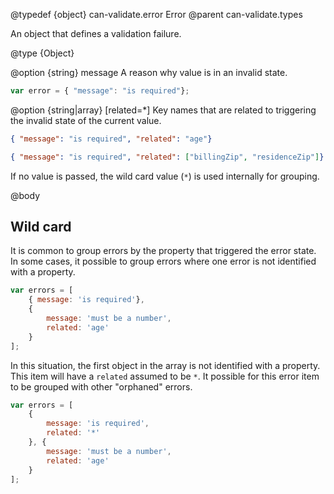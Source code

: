 @typedef {object} can-validate.error Error
@parent can-validate.types

An object that defines a validation failure.

@type {Object}

  @option {string} message A reason why value is in an invalid state.

  ```javascript
  var error = { "message": "is required"};
  ```

  @option {string|array} [related=*] Key names that are related to triggering the
  invalid state of the current value.

  ```json
  { "message": "is required", "related": "age"}
  ```

  ```json
  { "message": "is required", "related": ["billingZip", "residenceZip"]}
  ```

  If no value is passed, the wild card value (`*`) is used internally for grouping.

@body

## Wild card

It is common to group errors by the property that triggered the error state. In
some cases, it possible to group errors where one error is not identified with
a property.

```javascript
var errors = [
    { message: 'is required'},
    {
        message: 'must be a number',
        related: 'age'
    }
];
```

In this situation, the first object in the array is not identified with a property.
This item will have a `related` assumed to be `*`. It possible for this error item
to be grouped with other "orphaned" errors.

```javascript
var errors = [
    {
        message: 'is required',
        related: '*'
    }, {
        message: 'must be a number',
        related: 'age'
    }
];
```
